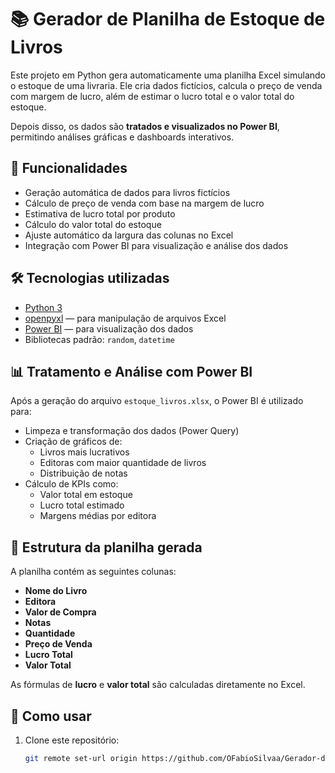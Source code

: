 # 📚 Gerador de Planilha de Estoque de Livros

Este projeto em Python gera automaticamente uma planilha Excel simulando o estoque de uma livraria. Ele cria dados fictícios, calcula o preço de venda com margem de lucro, além de estimar o lucro total e o valor total do estoque.

Depois disso, os dados são **tratados e visualizados no Power BI**, permitindo análises gráficas e dashboards interativos.

## 🚀 Funcionalidades

- Geração automática de dados para livros fictícios
- Cálculo de preço de venda com base na margem de lucro
- Estimativa de lucro total por produto
- Cálculo do valor total do estoque
- Ajuste automático da largura das colunas no Excel
- Integração com Power BI para visualização e análise dos dados

## 🛠 Tecnologias utilizadas

- [Python 3](https://www.python.org/)
- [openpyxl](https://openpyxl.readthedocs.io/) — para manipulação de arquivos Excel
- [Power BI](https://powerbi.microsoft.com/) — para visualização dos dados
- Bibliotecas padrão: `random`, `datetime`

## 📊 Tratamento e Análise com Power BI

Após a geração do arquivo `estoque_livros.xlsx`, o Power BI é utilizado para:

- Limpeza e transformação dos dados (Power Query)
- Criação de gráficos de:
  - Livros mais lucrativos
  - Editoras com maior quantidade de livros
  - Distribuição de notas
- Cálculo de KPIs como:
  - Valor total em estoque
  - Lucro total estimado
  - Margens médias por editora

## 💼 Estrutura da planilha gerada

A planilha contém as seguintes colunas:

- **Nome do Livro**
- **Editora**
- **Valor de Compra**
- **Notas**
- **Quantidade**
- **Preço de Venda**
- **Lucro Total**
- **Valor Total**

As fórmulas de **lucro** e **valor total** são calculadas diretamente no Excel.

## 🧪 Como usar

1. Clone este repositório:
   ```bash
   git remote set-url origin https://github.com/OFabioSilvaa/Gerador-de-Planilha-de-Estoque-de-Livros.git
